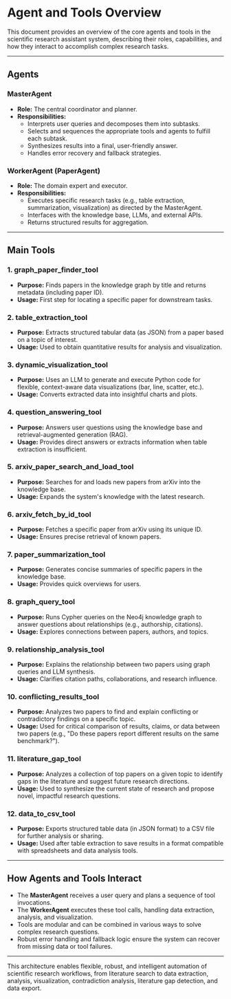 # Agent and Tools Overview

This document provides an overview of the core agents and tools in the scientific research assistant system, describing their roles, capabilities, and how they interact to accomplish complex research tasks.

---

## Agents

### MasterAgent
- **Role:** The central coordinator and planner.
- **Responsibilities:**
  - Interprets user queries and decomposes them into subtasks.
  - Selects and sequences the appropriate tools and agents to fulfill each subtask.
  - Synthesizes results into a final, user-friendly answer.
  - Handles error recovery and fallback strategies.

### WorkerAgent (PaperAgent)
- **Role:** The domain expert and executor.
- **Responsibilities:**
  - Executes specific research tasks (e.g., table extraction, summarization, visualization) as directed by the MasterAgent.
  - Interfaces with the knowledge base, LLMs, and external APIs.
  - Returns structured results for aggregation.

---

## Main Tools

### 1. **graph_paper_finder_tool**
- **Purpose:** Finds papers in the knowledge graph by title and returns metadata (including paper ID).
- **Usage:** First step for locating a specific paper for downstream tasks.

### 2. **table_extraction_tool**
- **Purpose:** Extracts structured tabular data (as JSON) from a paper based on a topic of interest.
- **Usage:** Used to obtain quantitative results for analysis and visualization.

### 3. **dynamic_visualization_tool**
- **Purpose:** Uses an LLM to generate and execute Python code for flexible, context-aware data visualizations (bar, line, scatter, etc.).
- **Usage:** Converts extracted data into insightful charts and plots.

### 4. **question_answering_tool**
- **Purpose:** Answers user questions using the knowledge base and retrieval-augmented generation (RAG).
- **Usage:** Provides direct answers or extracts information when table extraction is insufficient.

### 5. **arxiv_paper_search_and_load_tool**
- **Purpose:** Searches for and loads new papers from arXiv into the knowledge base.
- **Usage:** Expands the system's knowledge with the latest research.

### 6. **arxiv_fetch_by_id_tool**
- **Purpose:** Fetches a specific paper from arXiv using its unique ID.
- **Usage:** Ensures precise retrieval of known papers.

### 7. **paper_summarization_tool**
- **Purpose:** Generates concise summaries of specific papers in the knowledge base.
- **Usage:** Provides quick overviews for users.

### 8. **graph_query_tool**
- **Purpose:** Runs Cypher queries on the Neo4j knowledge graph to answer questions about relationships (e.g., authorship, citations).
- **Usage:** Explores connections between papers, authors, and topics.

### 9. **relationship_analysis_tool**
- **Purpose:** Explains the relationship between two papers using graph queries and LLM synthesis.
- **Usage:** Clarifies citation paths, collaborations, and research influence.

### 10. **conflicting_results_tool**
- **Purpose:** Analyzes two papers to find and explain conflicting or contradictory findings on a specific topic.
- **Usage:** Used for critical comparison of results, claims, or data between two papers (e.g., "Do these papers report different results on the same benchmark?").

### 11. **literature_gap_tool**
- **Purpose:** Analyzes a collection of top papers on a given topic to identify gaps in the literature and suggest future research directions.
- **Usage:** Used to synthesize the current state of research and propose novel, impactful research questions.

### 12. **data_to_csv_tool**
- **Purpose:** Exports structured table data (in JSON format) to a CSV file for further analysis or sharing.
- **Usage:** Used after table extraction to save results in a format compatible with spreadsheets and data analysis tools.

---

## How Agents and Tools Interact
- The **MasterAgent** receives a user query and plans a sequence of tool invocations.
- The **WorkerAgent** executes these tool calls, handling data extraction, analysis, and visualization.
- Tools are modular and can be combined in various ways to solve complex research questions.
- Robust error handling and fallback logic ensure the system can recover from missing data or tool failures.

---

This architecture enables flexible, robust, and intelligent automation of scientific research workflows, from literature search to data extraction, analysis, visualization, contradiction analysis, literature gap detection, and data export. 